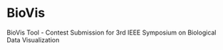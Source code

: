 BioVis
======

BioVis Tool - Contest Submission for 3rd IEEE Symposium on Biological Data Visualization
